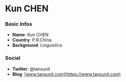 # Kun CHEN

### Basic Infos

- **Name**: Kun CHEN
- **Country**: P.R.China
- **Background**: Linguistics

### Social

- **Twitter**: @tansunit
- **Blog**: [www.tansunit.com](https://www.tansunit.com)
